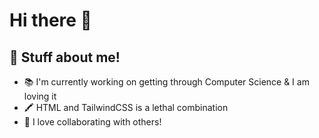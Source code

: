 # Hi there 👋
## 🚀 Stuff about me!


- 📚 I'm currently working on getting through Computer Science & I am loving it
- 🖍️ HTML and TailwindCSS is a lethal combination
- 🤝 I love collaborating with others!
<!--
**Ryan-Somers/Ryan-Somers** is a ✨ _special_ ✨ repository because its `README.md` (this file) appears on your GitHub profile.

Here are some ideas to get you started:

- 🔭 I’m currently working on ...
- 🌱 I’m currently learning ...
- 👯 I’m looking to collaborate on ...
- 🤔 I’m looking for help with ...
- 💬 Ask me about ...
- 📫 How to reach me: ...
- 😄 Pronouns: ...
- ⚡ Fun fact: ...
-->
